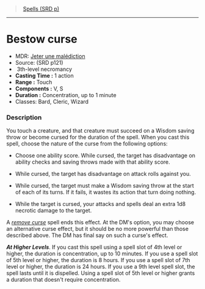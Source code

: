 ﻿---
!SpellItem
Name: Bestow curse
AltName: '[Jeter une malédiction](hd_spells_jeter_une_malediction.md)'
Type: necromancy
Level: 3
CastingTime: 1 action
Range: Touch
Components: V, S
Duration: Concentration, up to 1 minute
Classes: Bard, Cleric, Wizard
Family: SpellVO
Source: (SRD p121)
Id: spells_vo.md#bestow-curse
ParentLink: spells_vo.md#spells-srd-p
ParentName: Spells (SRD p)
NameLevel: 1
Attributes:
  Name: Bestow curse
  Markdown: >+
    # <!--Name-->Bestow curse<!--/Name-->


    - MDR: <!--AltName-->[Jeter une malédiction](hd_spells_jeter_une_malediction.md)<!--/AltName-->

    - Source: <!--Source-->(SRD p121)<!--/Source-->

    -  <!--Level-->3<!--/Level-->th-level <!--Type-->necromancy<!--/Type-->

    - **Casting Time :** <!--CastingTime-->1 action<!--/CastingTime-->

    - **Range :** <!--Range-->Touch<!--/Range-->

    - **Components :** <!--Components-->V, S<!--/Components-->

    - **Duration :** <!--Duration-->Concentration, up to 1 minute<!--/Duration-->

    - Classes: <!--Classes-->Bard, Cleric, Wizard<!--/Classes-->


    ### Description


    You touch a creature, and that creature must succeed on a Wisdom saving throw or become cursed for the duration of the spell. When you cast this spell, choose the nature of the curse from the following options:


    * Choose one ability score. While cursed, the target has disadvantage on ability checks and saving throws made with that ability score.


    * While cursed, the target has disadvantage on attack rolls against you.


    * While cursed, the target must make a Wisdom saving throw at the start of each of its turns. If it fails, it wastes its action that turn doing nothing.


    * While the target is cursed, your attacks and spells deal an extra 1d8 necrotic damage to the target.


    A _[remove curse](spells_vo.hd#remove-curse)_ spell ends this effect. At the DM's option, you may choose an alternative curse effect, but it should be no more powerful than those described above. The DM has final say on such a curse's effect.


    **_At Higher Levels_**. If you cast this spell using a spell slot of 4th level or higher, the duration is concentration, up to 10 minutes. If you use a spell slot of 5th level or higher, the duration is 8 hours. If you use a spell slot of 7th level or higher, the duration is 24 hours. If you use a 9th level spell slot, the spell lasts until it is dispelled. Using a spell slot of 5th level or higher grants a duration that doesn't require concentration.

  AltName: '[Jeter une malédiction](hd_spells_jeter_une_malediction.md)'
  Source: (SRD p121)
  Level: 3
  Type: necromancy
  CastingTime: 1 action
  Range: Touch
  Components: V, S
  Duration: Concentration, up to 1 minute
  Classes: Bard, Cleric, Wizard
AttributesDictionary: >+
  Name: Bestow curse

  Markdown: >+

    # <!--Name-->Bestow curse<!--/Name-->





    - MDR: <!--AltName-->[Jeter une malédiction](hd_spells_jeter_une_malediction.md)<!--/AltName-->



    - Source: <!--Source-->(SRD p121)<!--/Source-->



    -  <!--Level-->3<!--/Level-->th-level <!--Type-->necromancy<!--/Type-->



    - **Casting Time :** <!--CastingTime-->1 action<!--/CastingTime-->



    - **Range :** <!--Range-->Touch<!--/Range-->



    - **Components :** <!--Components-->V, S<!--/Components-->



    - **Duration :** <!--Duration-->Concentration, up to 1 minute<!--/Duration-->



    - Classes: <!--Classes-->Bard, Cleric, Wizard<!--/Classes-->





    ### Description





    You touch a creature, and that creature must succeed on a Wisdom saving throw or become cursed for the duration of the spell. When you cast this spell, choose the nature of the curse from the following options:





    * Choose one ability score. While cursed, the target has disadvantage on ability checks and saving throws made with that ability score.





    * While cursed, the target has disadvantage on attack rolls against you.





    * While cursed, the target must make a Wisdom saving throw at the start of each of its turns. If it fails, it wastes its action that turn doing nothing.





    * While the target is cursed, your attacks and spells deal an extra 1d8 necrotic damage to the target.





    A _[remove curse](spells_vo.hd#remove-curse)_ spell ends this effect. At the DM's option, you may choose an alternative curse effect, but it should be no more powerful than those described above. The DM has final say on such a curse's effect.





    **_At Higher Levels_**. If you cast this spell using a spell slot of 4th level or higher, the duration is concentration, up to 10 minutes. If you use a spell slot of 5th level or higher, the duration is 8 hours. If you use a spell slot of 7th level or higher, the duration is 24 hours. If you use a 9th level spell slot, the spell lasts until it is dispelled. Using a spell slot of 5th level or higher grants a duration that doesn't require concentration.



  AltName: '[Jeter une malédiction](hd_spells_jeter_une_malediction.md)'

  Source: (SRD p121)

  Level: 3

  Type: necromancy

  CastingTime: 1 action

  Range: Touch

  Components: V, S

  Duration: Concentration, up to 1 minute

  Classes: Bard, Cleric, Wizard

---
> [Spells (SRD p)](srd_spells.md)

---

# Bestow curse

- MDR: [Jeter une malédiction](hd_spells_jeter_une_malediction.md)
- Source: (SRD p121)
-  3th-level necromancy
- **Casting Time :** 1 action
- **Range :** Touch
- **Components :** V, S
- **Duration :** Concentration, up to 1 minute
- Classes: Bard, Cleric, Wizard

### Description

You touch a creature, and that creature must succeed on a Wisdom saving throw or become cursed for the duration of the spell. When you cast this spell, choose the nature of the curse from the following options:

* Choose one ability score. While cursed, the target has disadvantage on ability checks and saving throws made with that ability score.

* While cursed, the target has disadvantage on attack rolls against you.

* While cursed, the target must make a Wisdom saving throw at the start of each of its turns. If it fails, it wastes its action that turn doing nothing.

* While the target is cursed, your attacks and spells deal an extra 1d8 necrotic damage to the target.

A _[remove curse](spells_vo.hd#remove-curse)_ spell ends this effect. At the DM's option, you may choose an alternative curse effect, but it should be no more powerful than those described above. The DM has final say on such a curse's effect.

**_At Higher Levels_**. If you cast this spell using a spell slot of 4th level or higher, the duration is concentration, up to 10 minutes. If you use a spell slot of 5th level or higher, the duration is 8 hours. If you use a spell slot of 7th level or higher, the duration is 24 hours. If you use a 9th level spell slot, the spell lasts until it is dispelled. Using a spell slot of 5th level or higher grants a duration that doesn't require concentration.


